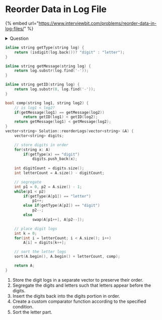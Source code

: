 # Reorder Data in Log File

{% embed url="https://www.interviewbit.com/problems/reorder-data-in-log-files/" %}

<details>

<summary>Question</summary>

You are given an array of logs. Each log is a space-delimited string of words, where the first word is the identifier.\
\
There are two types of logs:

* Letter-logs: All words (except the identifier) consist of lowercase English letters.
* Digit-logs: All words (except the identifier) consist of digits.

Reorder these logs so that:

* The letter-logs come before all digit-logs.
* The letter-logs are sorted lexicographically by their contents. If their contents are the same, then sort them lexicographically by their identifiers.
* The digit-logs maintain their relative ordering.

Return the final order of the logs.

**Problem Constraints**\
1 <= logs.length <= 1000\
3 <= logs\[i].length <= 1000\
All the tokens of logs\[i] are separated by a single space.\
logs\[i] is guaranteed to have an identifier and at least one word after the identifier.\
\
\
**Input Format**\
The first argument is a string array A where each element is a log.\
\
**Output Format**\
Return the string array A after making the changes.\
\
**Example Input**\
Input 1:

```
A = ["dig1-8-1-5-1", "let1-art-can", "dig2-3-6", "let2-own-kit-dig", 
"let3-art-zero"]
```

Input 2:

```
A = ["a1-9-2-3-1","g1-act-car","zo4-4-7","ab1-off-key-dog","a8-act-zoo"]
```

**Example Output**\
Output 1:

```
["let1-art-can","let3-art-zero","let2-own-kit-dig","dig1-8-1-5-1",
"dig2-3-6"]
```

Output 2:

```
["g1-act-car", "a8-act-zoo", "ab1-off-key-dog", "a1-9-2-3-1", "zo4-4-7"]
```

**Example Explanation**\
Explanation 1:

```
The letter-log contents are all different, so their ordering is "art-can", "art-zero", "own-kit-dig".
The digit-logs have a relative order of "dig1-8-1-5-1", "dig2-3-6".
```

Explanation 2:

```
The array has been sorted restricted to the conditions given.
```

</details>

```cpp
inline string getType(string log) {
    return (isdigit(log.back())? "digit" : "letter");
}

inline string getMessage(string log) {
    return log.substr(log.find('-'));
}

inline string getID(string log) {
    return log.substr(0, log.find('-'));
}

bool comp(string log1, string log2) {
    // is log1 < log2?
    if(getMessage(log1) == getMessage(log2)) 
        return getID(log1) < getID(log2);
    return getMessage(log1) < getMessage(log2);
}
vector<string> Solution::reorderLogs(vector<string> &A) {
    vector<string> digits;

    // store digits in order
    for(string x: A) 
        if(getType(x) == "digit")
            digits.push_back(x);
    
    int digitCount = digits.size();
    int letterCount = A.size() - digitCount;

    // segregate
    int p1 = 0, p2 = A.size() - 1;
    while(p1 < p2) 
        if(getType(A[p1]) == "letter")
            p1++;
        else if(getType(A[p2]) == "digit")
            p2--;
        else 
            swap(A[p1++], A[p2--]);

    // place digit logs
    int k = 0;
    for(int i = letterCount; i < A.size(); i++)
        A[i] = digits[k++];

    // sort the letter logs
    sort(A.begin(), A.begin() + letterCount, comp);

    return A;
}
```

1. Store the digit logs in a separate vector to preserve their order.
2. Segregate the digits and letters such that letters appear before the digits.
3. Insert the digits back into the digits portion in order.&#x20;
4. Create a custom comparator function according to the specified condition.
5. Sort the letter part.
